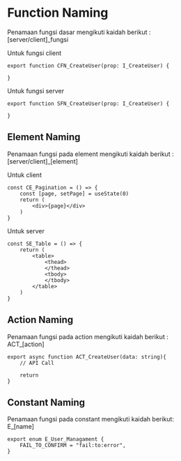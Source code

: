 # Function Naming

Penamaan fungsi dasar mengikuti kaidah berikut :\
[server/client]_fungsi

Untuk fungsi client
```tsx
export function CFN_CreateUser(prop: I_CreateUser) {

}
```

Untuk fungsi server
```tsx
export function SFN_CreateUser(prop: I_CreateUser) {

}
```


## Element Naming
Penamaan fungsi pada element mengikuti kaidah berikut :\
[server/client]_[element]

Untuk client
```tsx
const CE_Pagination = () => {
    const [page, setPage] = useState(0)
    return (
        <div>{page}</div>
    )
}
```

Untuk server
```tsx
const SE_Table = () => {
    return (
        <table>
            <thead>
            </thead>
            <tbody>
            </tbody>
        </table>
    )
}
```

## Action Naming

Penamaan fungsi pada action mengikuti kaidah berikut :\
ACT_[action]

```tsx
export async function ACT_CreateUser(data: string){
    // API Call

    return
}
```

## Constant Naming
Penamaan fungsi pada constant mengikuti kaidah berikut:\
E_[name]

```tsx
export enum E_User_Managament {
    FAIL_TO_CONFIRM = "fail:to:error",
}
```


